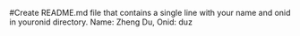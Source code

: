  #Create README.md file that contains a single line with your name and onid in youronid directory.
 Name: Zheng Du, Onid: duz
